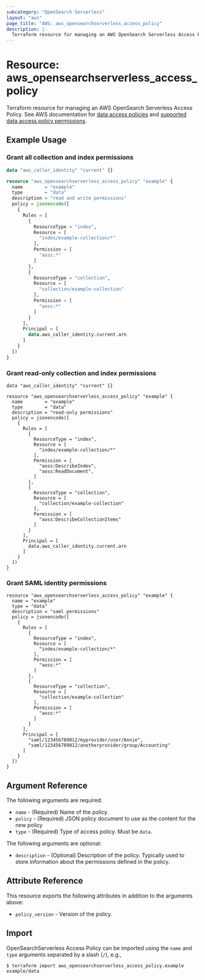 ```yaml
---
subcategory: "OpenSearch Serverless"
layout: "aws"
page_title: "AWS: aws_opensearchserverless_access_policy"
description: |-
  Terraform resource for managing an AWS OpenSearch Serverless Access Policy.
---
```


# Resource: aws_opensearchserverless_access_policy

Terraform resource for managing an AWS OpenSearch Serverless Access Policy. See AWS documentation for [data access policies](https://docs.aws.amazon.com/opensearch-service/latest/developerguide/serverless-data-access.html) and [supported data access policy permissions](https://docs.aws.amazon.com/opensearch-service/latest/developerguide/serverless-data-access.html#serverless-data-supported-permissions).

## Example Usage

### Grant all collection and index permissions

```terraform
data "aws_caller_identity" "current" {}

resource "aws_opensearchserverless_access_policy" "example" {
  name        = "example"
  type        = "data"
  description = "read and write permissions"
  policy = jsonencode([
    {
      Rules = [
        {
          ResourceType = "index",
          Resource = [
            "index/example-collection/*"
          ],
          Permission = [
            "aoss:*"
          ]
        },
        {
          ResourceType = "collection",
          Resource = [
            "collection/example-collection"
          ],
          Permission = [
            "aoss:*"
          ]
        }
      ],
      Principal = [
        data.aws_caller_identity.current.arn
      ]
    }
  ])
}
```

### Grant read-only collection and index permissions

```
data "aws_caller_identity" "current" {}

resource "aws_opensearchserverless_access_policy" "example" {
  name        = "example"
  type        = "data"
  description = "read-only permissions"
  policy = jsonencode([
    {
      Rules = [
        {
          ResourceType = "index",
          Resource = [
            "index/example-collection/*"
          ],
          Permission = [
            "aoss:DescribeIndex",
            "aoss:ReadDocument",
          ]
        },
        {
          ResourceType = "collection",
          Resource = [
            "collection/example-collection"
          ],
          Permission = [
            "aoss:DescribeCollectionItems"
          ]
        }
      ],
      Principal = [
        data.aws_caller_identity.current.arn
      ]
    }
  ])
}
```

### Grant SAML identity permissions

```
resource "aws_opensearchserverless_access_policy" "example" {
  name = "example"
  type = "data"
  description = "saml permissions"
  policy = jsonencode([
    {
      Rules = [
        {
          ResourceType = "index",
          Resource = [
            "index/example-collection/*"
          ],
          Permission = [
            "aoss:*"
          ]
        },
        {
          ResourceType = "collection",
          Resource = [
            "collection/example-collection"
          ],
          Permission = [
            "aoss:*"
          ]
        }
      ],
      Principal = [
        "saml/123456789012/myprovider/user/Annie",
        "saml/123456789012/anotherprovider/group/Accounting"
      ]
    }
  ])
}
```

## Argument Reference

The following arguments are required:

* `name` - (Required) Name of the policy.
* `policy` - (Required) JSON policy document to use as the content for the new policy
* `type` - (Required) Type of access policy. Must be `data`.

The following arguments are optional:

* `description` - (Optional) Description of the policy. Typically used to store information about the permissions defined in the policy.

## Attribute Reference

This resource exports the following attributes in addition to the arguments above:

* `policy_version` - Version of the policy.

## Import

OpenSearchServerless Access Policy can be imported using the `name` and `type` arguments separated by a slash (`/`), e.g.,

```
$ terraform import aws_opensearchserverless_access_policy.example example/data
```
